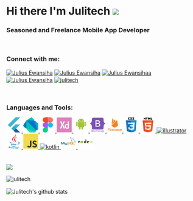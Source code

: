 <h1>Hi there I'm Julitech <img src="https://raw.githubusercontent.com/MartinHeinz/MartinHeinz/master/wave.gif" width="30px"></h1>
<h3>Seasoned and Freelance Mobile App Developer</h3>

<br>

<!-- <ul>
  <li>🤔 <b>I’m currently open for</b>: A new job opportunity, <a href="https://flowcv.io/resume/feedback/lMhKFXfgJjf8">My Resume</a>.</li>
  <li>😄 <b>Fun fact</b>: I love Cars(🚗), Coding(💻), Reading(📖) and Gaming</li>
</ul> -->

<h3 align="left">Connect with me:</h3>
<p align="left">
  <a href="https://www.linkedin.com/in/julitech/" target="blank"><img align="center"
      src="https://raw.githubusercontent.com/rahuldkjain/github-profile-readme-generator/master/src/images/icons/Social/linked-in-alt.svg"
      alt="Julius Ewansiha" height="30" width="40" /></a> 
    <a href="https://www.wa.me/2348101584577" target="blank"><img align="center"
      src="https://raw.githubusercontent.com/rahuldkjain/github-profile-readme-generator/master/src/images/icons/Social/whatsapp.svg"
      alt="Julius Ewansiha" height="30" width="40" /></a> 
  <a href="https://fb.com/deba.ewansiha" target="blank"><img align="center"
      src="https://raw.githubusercontent.com/rahuldkjain/github-profile-readme-generator/master/src/images/icons/Social/facebook.svg"
      alt="Julius Ewansihaa" height="30" width="40" /></a> 
  <a href="https://www.instagram.com/julitech1" target="blank"><img align="center"
      src="https://raw.githubusercontent.com/rahuldkjain/github-profile-readme-generator/master/src/images/icons/Social/instagram.svg"
      alt="Julius Ewansiha" height="30" width="40" /></a> 
 <a href="https://twitter.com/julitech3" target="blank"><img align="center"
      src="https://raw.githubusercontent.com/rahuldkjain/github-profile-readme-generator/master/src/images/icons/Social/twitter.svg"
      alt="julitech" height="30" width="40" /></a> 
</p>

<br>

<h3 align="left">Languages and Tools:</h3>
<a href="https://flutter.dev/" target="_blank" rel="noreferrer">
  <img
      src="https://github.com/devicons/devicon/blob/master/icons/flutter/flutter-original.svg"
      alt="flutter" width="40" height="40" /> </a>
 <a href="https://dart.dev/" target="_blank" rel="noreferrer">
  <img
      src="https://github.com/devicons/devicon/blob/master/icons/dart/dart-original.svg"
      alt="dart" width="40" height="40" /> </a>
   <a href="https://figma.com/" target="_blank" rel="noreferrer"><img
      src="https://github.com/devicons/devicon/blob/master/icons/figma/figma-original.svg"
      alt="figma" width="40" height="40" /> </a>
  <a href="https://figma.com/" target="_blank" rel="noreferrer"><img
      src="https://github.com/devicons/devicon/blob/master/icons/xd/xd-plain.svg"
      alt="adobexd" width="40" height="40" /> </a>
  <a href="https://developer.android.com" target="_blank" rel="noreferrer"> <img
      src="https://raw.githubusercontent.com/devicons/devicon/master/icons/android/android-original-wordmark.svg"
      alt="android" width="40" height="40" /> </a>
  <a href="https://getbootstrap.com" target="_blank" rel="noreferrer">
    <img src="https://raw.githubusercontent.com/devicons/devicon/master/icons/bootstrap/bootstrap-plain-wordmark.svg"
      alt="bootstrap" width="40" height="40" /> </a> 
      <a href="https://www.cprogramming.com/" target="_blank"
    rel="noreferrer"> <img src="https://github.com/devicons/devicon/blob/master/icons/firebase/firebase-plain-wordmark.svg"
      alt="firebase" width="40" height="40" /> </a>
      <a href="https://www.w3schools.com/css/" target="_blank"
    rel="noreferrer"> <img
      src="https://raw.githubusercontent.com/devicons/devicon/master/icons/css3/css3-original-wordmark.svg" alt="css3"
      width="40" height="40" /> </a> <a href="https://www.w3.org/html/" target="_blank" rel="noreferrer"> <img
      src="https://raw.githubusercontent.com/devicons/devicon/master/icons/html5/html5-original-wordmark.svg"
      alt="html5" width="40" height="40" /> </a> <a href="https://www.adobe.com/in/products/illustrator.html"
    target="_blank" rel="noreferrer"> <img
      src="https://www.vectorlogo.zone/logos/adobe_illustrator/adobe_illustrator-icon.svg" alt="illustrator" width="40"
      height="40" /> </a> <a href="https://www.java.com" target="_blank" rel="noreferrer"> <img
      src="https://raw.githubusercontent.com/devicons/devicon/master/icons/java/java-original.svg" alt="java" width="40"
      height="40" /> </a> <a href="https://developer.mozilla.org/en-US/docs/Web/JavaScript" target="_blank"
    rel="noreferrer"> <img
      src="https://raw.githubusercontent.com/devicons/devicon/master/icons/javascript/javascript-original.svg"
      alt="javascript" width="40" height="40" /> </a> <a href="https://kotlinlang.org" target="_blank" rel="noreferrer">
    <img src="https://www.vectorlogo.zone/logos/kotlinlang/kotlinlang-icon.svg" alt="kotlin" width="40" height="40" />
  </a>
  <a href="https://www.mysql.com/" target="_blank" rel="noreferrer"> <img
      src="https://raw.githubusercontent.com/devicons/devicon/master/icons/mysql/mysql-original-wordmark.svg"
      alt="mysql" width="40" height="40" /> </a>
</a> 
<a href="https://nodejs.org" target="_blank" rel="noreferrer"> <img
      src="https://raw.githubusercontent.com/devicons/devicon/master/icons/nodejs/nodejs-original-wordmark.svg"
      alt="nodejs" width="40" height="40" />
  </a>
  
  
<br>
<br>
<br>

<img align="center" src="https://github-readme-stats.vercel.app/api/top-langs/?username=Julitech&layout=compact&theme=light&hide_border=true" />
<p><img align="center" src="https://github-readme-streak-stats.herokuapp.com/?user=julitech&" alt="julitech" /></p>
<img align="center" src="https://github-readme-stats.vercel.app/api?username=Julitech&show_icons=true&include_all_commits=true&theme=light&count_private=true&hide_border=true&border_radius=2&hide=contribs" alt="Julitech's github stats" /> 



<br />
<br />

<!--
**Julitech/Julitech** is a ✨ _special_ ✨ repository because its `README.md` (this file) appears on your GitHub profile.

Here are some ideas to get you started:

- 🔭 I’m currently working on ...
- 🌱 I’m currently learning ...
- 👯 I’m looking to collaborate on ...
- 🤔 I’m looking for help with ...
- 💬 Ask me about ...
- 📫 How to reach me: ...
- 😄 Pronouns: ...
- ⚡ Fun fact: ...
-->
